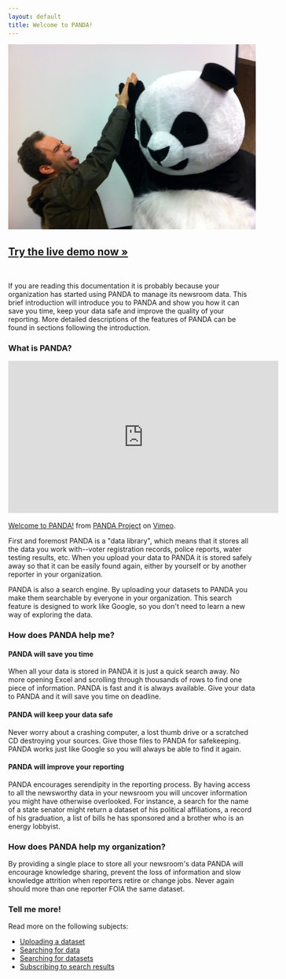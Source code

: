 ```yaml
---
layout: default 
title: Welcome to PANDA!
---
```


![High five!](/images/high-five.jpg)

<h2><a href="http://demo.pandaproject.net">Try the live demo now &raquo;</a></h2><br />

If you are reading this documentation it is probably because your organization has started using PANDA to manage its newsroom data. This brief introduction will introduce you to PANDA and show you how it can save you time, keep your data safe and improve the quality of your reporting. More detailed descriptions of the features of PANDA can be found in sections following the introduction.

### What is PANDA?

<iframe src="http://player.vimeo.com/video/47684166" width="550" height="309" frameborder="0" webkitAllowFullScreen mozallowfullscreen allowFullScreen></iframe> <p><a href="http://vimeo.com/47684166">Welcome to PANDA!</a> from <a href="http://vimeo.com/pandaproject">PANDA Project</a> on <a href="http://vimeo.com">Vimeo</a>.</p>

First and foremost PANDA is a "data library", which means that it stores all the data you work with--voter registration records, police reports, water testing results, etc. When you upload your data to PANDA it is stored safely away so that it can be easily found again, either by yourself or by another reporter in your organization.

PANDA is also a search engine. By uploading your datasets to PANDA you make them searchable by everyone in your organization. This search feature is designed to work like Google, so you don't need to learn a new way of exploring the data.

### How does PANDA help me?

#### PANDA will save you time

When all your data is stored in PANDA it is just a quick search away. No more opening Excel and scrolling through thousands of rows to find one piece of information. PANDA is fast and it is always available. Give your data to PANDA and it will save you time on deadline.

#### PANDA will keep your data safe

Never worry about a crashing computer, a lost thumb drive or a scratched CD destroying your sources. Give those files to PANDA for safekeeping. PANDA works just like Google so you will always be able to find it again. 

#### PANDA will improve your reporting

PANDA encourages serendipity in the reporting process. By having access to all the newsworthy data in your newsroom you will uncover information you might have otherwise overlooked. For instance, a search for the name of a state senator might return a dataset of his political affiliations, a record of his graduation, a list of bills he has sponsored and a brother who is an energy lobbyist.

### How does PANDA help my organization?

By providing a single place to store all your newsroom's data PANDA will encourage knowledge sharing, prevent the loss of information and slow knowledge attrition when reporters retire or change jobs. Never again should more than one reporter FOIA the same dataset.

### Tell me more!

Read more on the following subjects:

* [Uploading a dataset](/docs/uploading.html)
* [Searching for data](/docs/searching-data.html)
* [Searching for datasets](/docs/searching-datasets.html)
* [Subscribing to search results](/docs/search-subscriptions.html)

